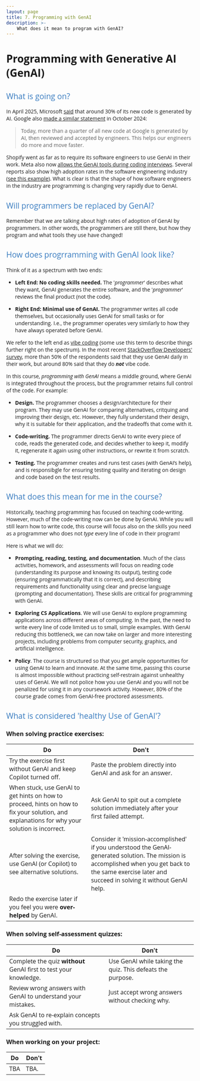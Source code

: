 ```yaml
---
layout: page
title: 7. Programming with GenAI
description: >-
    What does it mean to program with GenAI?
---
```

<style>
h2 {
    font-weight: 400;           /* normal weight, not bold */
    font-family: "Open Sans", sans-serif;  /* different font face */
    color: #3b7dc0ff;             /* optional: different color */
}

body {
    font-family: "Open Sans", sans-serif;  /* different font face */
}
</style>

# Programming with Generative AI (GenAI)

## What is going on?

In April 2025, Microsoft [said](https://www.cnbc.com/2025/04/29/satya-nadella-says-as-much-as-30percent-of-microsoft-code-is-written-by-ai.html) that around 30% of its new code is generated by AI. Google also [made a similar statement](https://blog.google/inside-google/message-ceo/alphabet-earnings-q3-2024) in October 2024:

<blockquote class="fancy-quote">
Today, more than a quarter of all new code at Google is generated by AI, then reviewed and accepted by engineers. This helps our engineers do more and move faster.
</blockquote>

Shopify went as far as to require its software engineers to use GenAI in their work. Meta also now [allows the GenAI tools during coding interviews](https://www.wired.com/story/meta-ai-job-interview-coding/). Several reports also show high adoption rates in the software engineering industry ([see this example](https://github.blog/news-insights/research/survey-ai-wave-grows/)). What is clear is that the shape of how software engineers in the industry are programming is changing very rapidly due to GenAI.

## Will programmers be replaced by GenAI?

Remember that we are talking about high rates of adoption of GenAI by programmers. In other words, the programmers are still there, but how they program and what tools they use have changed!

## How does progrramming with GenAI look like?

Think of it as a spectrum with two ends:

- **Left End: No coding skills needed.** The '_programmer_' describes what they want, GenAI generates the entire software, and the '_programmer_' reviews the final product (not the code).

- **Right End: Minimal use of GenAI.** The programmer writes all code themselves, but occasionally uses GenAI for small tasks or for understanding. I.e., the programmer operates very similarly to how they have always operated before GenAI.

We refer to the left end as [vibe coding](https://en.wikipedia.org/wiki/Vibe_coding) (some use this term to describe things further right on the spectrum). In the most recent [StackOverflow Developers' survey](https://survey.stackoverflow.co/2025/ai#sentiment-and-usage-ai-sel-prof), more than 50% of the respondents said that they use GenAI daily in their work, but around 80% said that they do **_not_** vibe code.

In this course, _programming with GenAI_ means a middle ground, where GenAI is integrated throughout the process, but the programmer retains full control of the code. For example:

- **Design.** The programmer chooses a design/architecture for their program. They may use GenAI for comparing alternatives, critquing and improving their design, etc. However, they fully understand their design, why it is suitable for their application, and the tradeoffs that come with it.

- **Code-writing.** The programmer directs GenAI to write every piece of code, reads the generated code, and decides whether to keep it, modify it, regenerate it again using other instructions, or rewrite it from scratch.

- **Testing.** The programmer creates and runs test cases (with GenAI’s help), and is responsibgle for ensuring testing quality and iterating on design and code based on the test results.

## What does this mean for me in the course?

Historically, teaching programming has focused on teaching code-writing. However, much of the code-writing now can be done by GenAI. While you will still learn how to write code, this course will focus also on the skills you need as a programmer who does not _type_ every line of code in their program!

Here is what we will do:

- **Prompting, reading, testing, and documentation**. Much of the class activities, homework, and assessments will focus on reading code (understanding its purpose and knowing its output), testing code (ensuring programmatically that it is correct), and describing requirements and functionality using clear and precise language (prompting and documentation). These skills are critical for programming with GenAI. 

- **Exploring CS Applications**. We will use GenAI to explore programming applications across different areas of computing. In the past, the need to write every line of code limited us to small, simple examples. With GenAI reducing this bottleneck, we can now take on larger and more interesting projects, including problems from computer security, graphics, and artificial intelligence.

- **Policy**. The course is structured so that you get ample opportunities for using GenAI to learn and innovate. At the same time, passing this course is almost impossible without practicing self-restrain against unhealthy uses of GenAI. We will not police how you use GenAI and you will not be penalized for using it in any coursework activity. However, 80% of the course grade comes from GenAI-free proctored assessments.

## What is considered 'healthy Use of GenAI'?

### When solving practice exercises:

<div class="grade-table-wrapper do-dont-table-wrapper">
  <table class="grade-table do-dont-table">
    <thead>
      <tr> <th>Do</th>       
           <th>Don't</th></tr>
    </thead>
    <tbody>
      <tr> <td>Try the exercise first without GenAI and keep Copilot turned off. </td>        
           <td>Paste the problem directly into GenAI and ask for an answer.</td>        
           </tr>
      <tr> <td>When stuck, use GenAI to get hints on how to proceed, hints on how to fix your solution, and explanations for why your solution is incorrect.</td> 
           <td>Ask GenAI to spit out a complete solution immediately after your first failed attempt.</td>        
           </tr>
      <tr> <td>After solving the exercise, use GenAI (or Copilot) to see alternative solutions. </td>        
           <td>Consider it 'mission-accomplished' if you understood the GenAI-generated solution. The mission is accomplished when you get back to the same exercise later and succeed in solving it without GenAI help.</td>      
           </tr>
      <tr> <td>Redo the exercise later if you feel you were <b>over-helped</b> by GenAI. </td>        
           <td></td>      
           </tr>
    </tbody>
  </table>
</div>

### When solving self-assessment quizzes:

<div class="grade-table-wrapper do-dont-table-wrapper">
  <table class="grade-table do-dont-table">
    <thead>
      <tr> <th>Do</th>       
           <th>Don't</th></tr>
    </thead>
    <tbody>
      <tr> <td>Complete the quiz <b>without</b> GenAI first to test your knowledge. </td>        
           <td>Use GenAI while taking the quiz. This defeats the purpose. </td>        
           </tr>
      <tr> <td>Review wrong answers with GenAI to understand your mistakes. </td> 
           <td>Just accept wrong answers without checking why. </td>        
           </tr>
      <tr> <td>Ask GenAI to re-explain concepts you struggled with. </td>        
           <td></td>      
           </tr>
    </tbody>
  </table>
</div>

### When working on your project:

<div class="grade-table-wrapper do-dont-table-wrapper">
  <table class="grade-table do-dont-table">
    <thead>
      <tr> <th>Do</th>       
           <th>Don't</th></tr>
    </thead>
    <tbody>
      <tr> <td>TBA </td>        
           <td>TBA. </td>        
           </tr>
    </tbody>
  </table>
</div>